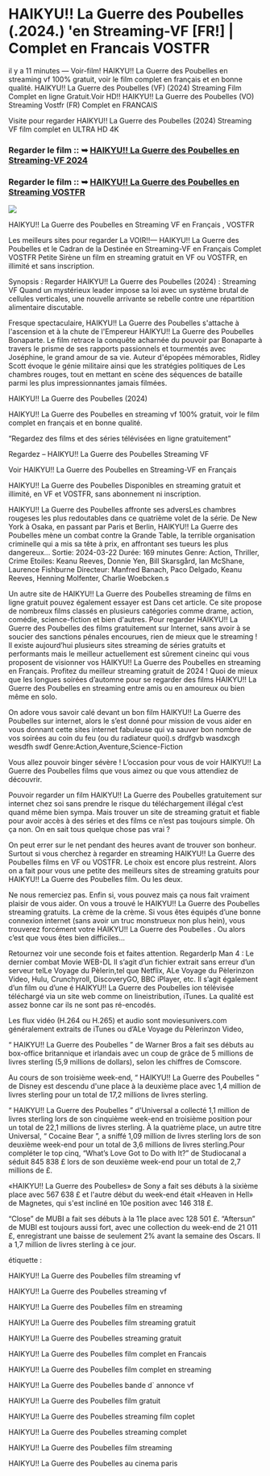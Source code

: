 #	HAIKYU!! La Guerre des Poubelles (.2024.) 'en Streaming-VF [FR!] | Complet en Francais VOSTFR

il y a 11 minutes — Voir-film! HAIKYU!! La Guerre des Poubelles en streaming vf 100% gratuit, voir le film complet en français et en bonne qualité. HAIKYU!! La Guerre des Poubelles (VF) (2024) Streaming Film Complet en ligne Gratuit.Voir HD!! HAIKYU!! La Guerre des Poubelles (VO) Streaming Vostfr (FR) Complet en FRANCAIS

Visite pour regarder HAIKYU!! La Guerre des Poubelles (2024) Streaming VF film complet en ULTRA HD 4K

### Regarder le film :: ➥ [HAIKYU!! La Guerre des Poubelles en Streaming-VF 2024](https://t.co/OVukl1YiYU)

### Regarder le film :: ➥ [HAIKYU!! La Guerre des Poubelles en Streaming VOSTFR](https://t.co/OVukl1YiYU)

<p dir="auto"><a href="https://t.co/OVukl1YiYU" title="PLAYNOW" rel="nofollow"><img src="https://i.imgur.com/jhNGoEt.gif" style="max-width: 100%;"></a></p>

HAIKYU!! La Guerre des Poubelles en Streaming VF en Français , VOSTFR

Les meilleurs sites pour regarder La VOIR!!— HAIKYU!! La Guerre des Poubelles et le Cadran de la Destinée en Streaming-VF en Français Complet VOSTFR Petite Sirène un film en streaming gratuit en VF ou VOSTFR, en illimité et sans inscription.

Synopsis : Regarder HAIKYU!! La Guerre des Poubelles (2024) : Streaming VF Quand un mystérieux leader impose sa loi avec un système brutal de cellules verticales, une nouvelle arrivante se rebelle contre une répartition alimentaire discutable.

Fresque spectaculaire, HAIKYU!! La Guerre des Poubelles s'attache à l'ascension et à la chute de l'Empereur HAIKYU!! La Guerre des Poubelles Bonaparte. Le film retrace la conquête acharnée du pouvoir par Bonaparte à travers le prisme de ses rapports passionnels et tourmentés avec Joséphine, le grand amour de sa vie. Auteur d'épopées mémorables, Ridley Scott évoque le génie militaire ainsi que les stratégies politiques de Les chambres rouges, tout en mettant en scène des séquences de bataille parmi les plus impressionnantes jamais filmées.

HAIKYU!! La Guerre des Poubelles (2024)

HAIKYU!! La Guerre des Poubelles en streaming vf 100% gratuit, voir le film complet en français et en bonne qualité.

“Regardez des films et des séries télévisées en ligne gratuitement”

Regardez – HAIKYU!! La Guerre des Poubelles Streaming VF

Voir HAIKYU!! La Guerre des Poubelles en Streaming-VF en Français

HAIKYU!! La Guerre des Poubelles Disponibles en streaming gratuit et illimité, en VF et VOSTFR, sans abonnement ni inscription.

HAIKYU!! La Guerre des Poubelles affronte ses adversLes chambres rougeses les plus redoutables dans ce quatrième volet de la série. De New York à Osaka, en passant par Paris et Berlin, HAIKYU!! La Guerre des Poubelles mène un combat contre la Grande Table, la terrible organisation criminelle qui a mis sa tête à prix, en affrontant ses tueurs les plus dangereux... Sortie: 2024-03-22 Durée: 169 minutes Genre: Action, Thriller, Crime Etoiles: Keanu Reeves, Donnie Yen, Bill Skarsgård, Ian McShane, Laurence Fishburne Directeur: Manfred Banach, Paco Delgado, Keanu Reeves, Henning Molfenter, Charlie Woebcken.s

Un autre site de HAIKYU!! La Guerre des Poubelles streaming de films en ligne gratuit pouvez également essayer est Dans cet article. Ce site propose de nombreux films classés en plusieurs catégories comme drame, action, comédie, science-fiction et bien d'autres. Pour regarder HAIKYU!! La Guerre des Poubelles des films gratuitement sur Internet, sans avoir à se soucier des sanctions pénales encourues, rien de mieux que le streaming ! Il existe aujourd’hui plusieurs sites streaming de séries gratuits et performants mais le meilleur actuellement est sûrement cineinc qui vous proposent de visionner vos HAIKYU!! La Guerre des Poubelles en streaming en Français. Profitez du meilleur streaming gratuit de 2024 ! Quoi de mieux que les longues soirées d’automne pour se regarder des films HAIKYU!! La Guerre des Poubelles en streaming entre amis ou en amoureux ou bien même en solo.

On adore vous savoir calé devant un bon film HAIKYU!! La Guerre des Poubelles sur internet, alors le s’est donné pour mission de vous aider en vous donnant cette sites internet fabuleuse qui va sauver bon nombre de vos soirées au coin du feu (ou du radiateur quoi).s drdfgvb wasdxcgh wesdfh swdf Genre:Action,Aventure,Science-Fiction

Vous allez pouvoir binger sévère ! L’occasion pour vous de voir HAIKYU!! La Guerre des Poubelles films que vous aimez ou que vous attendiez de découvrir.

Pouvoir regarder un film HAIKYU!! La Guerre des Poubelles gratuitement sur internet chez soi sans prendre le risque du téléchargement illégal c’est quand même bien sympa. Mais trouver un site de streaming gratuit et fiable pour avoir accès à des séries et des films ce n’est pas toujours simple. Oh ça non. On en sait tous quelque chose pas vrai ?

On peut errer sur le net pendant des heures avant de trouver son bonheur. Surtout si vous cherchez à regarder en streaming HAIKYU!! La Guerre des Poubelles films en VF ou VOSTFR. Le choix est encore plus restreint. Alors on a fait pour vous une petite des meilleurs sites de streaming gratuits pour HAIKYU!! La Guerre des Poubelles film. Ou les deux.

Ne nous remerciez pas. Enfin si, vous pouvez mais ça nous fait vraiment plaisir de vous aider. On vous a trouvé le HAIKYU!! La Guerre des Poubelles streaming gratuits. La crème de la crème. Si vous êtes équipés d’une bonne connexion internet (sans avoir un truc monstrueux non plus hein), vous trouverez forcément votre HAIKYU!! La Guerre des Poubelles . Ou alors c’est que vous êtes bien difficiles…

Retournez voir une seconde fois et faites attention. RegarderIp Man 4 : Le dernier combat Movie WEB-DL Il s’agit d’un fichier extrait sans erreur d’un serveur telLe Voyage du Pèlerin,tel que Netflix, ALe Voyage du Pèlerinzon Video, Hulu, Crunchyroll, DiscoveryGO, BBC iPlayer, etc. Il s’agit également d’un film ou d’une é HAIKYU!! La Guerre des Poubelles ion télévisée téléchargé via un site web comme on lineistribution, iTunes. La qualité est assez bonne car ils ne sont pas ré-encodés.

Les flux vidéo (H.264 ou H.265) et audio sont moviesunivers.com généralement extraits de iTunes ou d’ALe Voyage du Pèlerinzon Video,

“ HAIKYU!! La Guerre des Poubelles ” de Warner Bros a fait ses débuts au box-office britannique et irlandais avec un coup de grâce de 5 millions de livres sterling (5,9 millions de dollars), selon les chiffres de Comscore.

Au cours de son troisième week-end, “ HAIKYU!! La Guerre des Poubelles ” de Disney est descendu d'une place à la deuxième place avec 1,4 million de livres sterling pour un total de 17,2 millions de livres sterling.

“ HAIKYU!! La Guerre des Poubelles ” d'Universal a collecté 1,1 million de livres sterling lors de son cinquième week-end en troisième position pour un total de 22,1 millions de livres sterling. À la quatrième place, un autre titre Universal, “ Cocaine Bear ”, a sniffé 1,09 million de livres sterling lors de son deuxième week-end pour un total de 3,6 millions de livres sterling.Pour compléter le top cinq, “What’s Love Got to Do with It?” de Studiocanal a séduit 845 838 £ lors de son deuxième week-end pour un total de 2,7 millions de £.

«HAIKYU!! La Guerre des Poubelles» de Sony a fait ses débuts à la sixième place avec 567 638 £ et l'autre début du week-end était «Heaven in Hell» de Magnetes, qui s'est incliné en 10e position avec 146 318 £.

“Close” de MUBI a fait ses débuts à la 11e place avec 128 501 £. “Aftersun” de MUBI est toujours aussi fort, avec une collection du week-end de 21 011 £, enregistrant une baisse de seulement 2% avant la semaine des Oscars. Il a 1,7 million de livres sterling à ce jour.

étiquette :

HAIKYU!! La Guerre des Poubelles film streaming vf

HAIKYU!! La Guerre des Poubelles streaming vf

HAIKYU!! La Guerre des Poubelles film en streaming

HAIKYU!! La Guerre des Poubelles film streaming gratuit

HAIKYU!! La Guerre des Poubelles streaming gratuit

HAIKYU!! La Guerre des Poubelles film complet en Francais

HAIKYU!! La Guerre des Poubelles film complet en streaming

HAIKYU!! La Guerre des Poubelles bande d` annonce vf

HAIKYU!! La Guerre des Poubelles film gratuit

HAIKYU!! La Guerre des Poubelles streaming film coplet

HAIKYU!! La Guerre des Poubelles streaming complet

HAIKYU!! La Guerre des Poubelles film streaming

HAIKYU!! La Guerre des Poubelles au cinema paris
